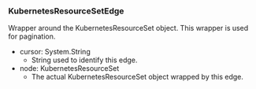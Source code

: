 ### KubernetesResourceSetEdge
Wrapper around the KubernetesResourceSet object. This wrapper is used for pagination.

- cursor: System.String
  - String used to identify this edge.
- node: KubernetesResourceSet
  - The actual KubernetesResourceSet object wrapped by this edge.
